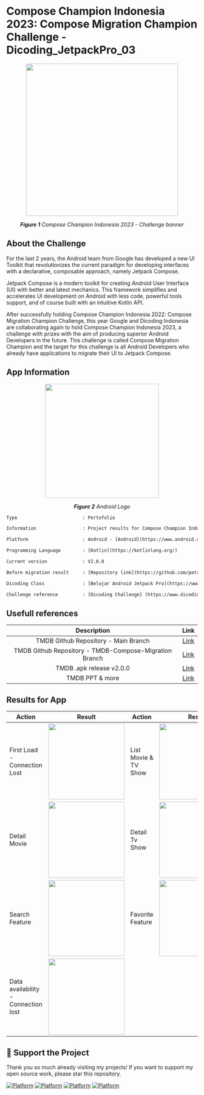 # Compose Champion Indonesia 2023: Compose Migration Champion Challenge - Dicoding_JetpackPro_03

<p align="center">
  <img src="https://user-images.githubusercontent.com/32255348/215633542-18788b1b-b002-41e9-8d0c-eb42d8a0f8bc.png" width="400"/>
</p>
<p align="center"><i><b>Figure 1</b> Compose Champion Indonesia 2023 - Challenge banner</i></p>

## About the Challenge
For the last 2 years, the Android team from Google has developed a new UI Toolkit that revolutionizes the current paradigm 
for developing interfaces with a declarative, composable approach, namely Jetpack Compose.

Jetpack Compose is a modern toolkit for creating Android User Interface (UI) with better and latest mechanics. This framework 
simplifies and accelerates UI development on Android with less code, powerful tools support, and of course built with an intuitive Kotlin API.

After successfully holding Compose Champion Indonesia 2022: Compose Migration Champion Challenge, this year Google and Dicoding 
Indonesia are collaborating again to hold Compose Champion Indonesia 2023, a challenge with prizes with the aim of producing superior 
Android Developers in the future. This challenge is called Compose Migration Champion and the target for this challenge is all Android 
Developers who already have applications to migrate their UI to Jetpack Compose.

## App Information
<p align="center">
  <img src="https://img.tek.id/img/content/2019/08/23/19621/google-resmi-umumkan-nama-android-terbaru-3BlX51XEX7.jpg" width="300"/>
</p>
<p align="center"><i><b>Figure 2</b> Android Logo</i></p>

```diff
Type                        : Portofolio

Information                 : Project results for Compose Champion Indonesia 2023: Compose Migration Champion Challenge

Platform                    : Android - [Android](https://www.android.com/)

Programming Language        : [Kotlin](https://kotlinlang.org/)

Current version             : V2.0.0

Before migration result     : [Repository link](https://github.com/patriciafiona/Dicoding_JetpackPro_03/tree/c31c93aba8cab89d488f16fb126223108b166410)

Dicoding Class              : [Belajar Android Jetpack Pro](https://www.dicoding.com/academies/129)

Challenge reference         : [Dicoding Challenge] (https://www.dicoding.com/challenges/785)
```

## Usefull references
| Description      | Link  |
| :-: | :-: |
| TMDB Github Repository - Main Branch | [Link](https://bit.ly/tmdb-github-main-branch) |
| TMDB Github Repository - TMDB-Compose-Migration Branch | [Link](https://bit.ly/tmdb-github-migration-branch) |
| TMDB .apk release v2.0.0 | [Link](https://bit.ly/tmdb-apk-v2_0_0) |
| TMDB PPT & more | [Link](https://bit.ly/tmdb-gdrive) |

## Results for App 
| Action                            | Result                                  | Action                            | Result                                  |
| -------------                     |------------------                       | -------------                     |------------------                       |
| First Load - Connection Lost      | <img src="https://user-images.githubusercontent.com/32255348/216265362-169e999e-9c71-4c76-a17e-0f36e77c7e4d.gif" width="200" />      | List Movie & TV Show             | <img src="https://user-images.githubusercontent.com/32255348/216265929-68fa981d-6e19-41a7-8ec8-d7a86340570f.gif" width="200" />      |
| Detail Movie     | <img src="https://user-images.githubusercontent.com/32255348/216266292-b5067a6a-04c2-42cb-a643-057ac02aaf0d.gif" width="200" />      | Detail Tv Show     | <img src="https://user-images.githubusercontent.com/32255348/216266318-8b6c45d0-493b-47cc-b067-37df72533324.gif" width="200" />      |
| Search Feature             | <img src="https://user-images.githubusercontent.com/32255348/216265966-3851717f-9965-4535-8484-94aac78fbd84.gif" width="200" />      | Favorite Feature             | <img src="https://user-images.githubusercontent.com/32255348/216266526-58b93a1e-f3dd-41db-97bb-87c857d82e9b.gif" width="200" />      |
| Data availability - Connection lost | <img src="https://user-images.githubusercontent.com/32255348/216266978-6176f48a-4000-4c8f-8e48-d090252a6596.gif" width="200" /> |||

## 💖 Support the Project
Thank you so much already visiting my projects! If you want to support my open source work, please star this repository. 

[![Platform](https://img.shields.io/badge/TMDB-2.0.0-yellow)](https://bit.ly/tmdb-apk-v2_0_0)
[![Platform](https://img.shields.io/badge/Android-2022.1.1%20Patch%201-green)](https://developer.android.com/studio)
[![Platform](https://img.shields.io/badge/Kotlin%20Plugin-1.8.0-blue)](https://kotlinlang.org/)
[![Platform](https://img.shields.io/badge/Compose%20version-1.3.3-orange)](https://developer.android.com/jetpack/androidx/releases/compose-ui)
